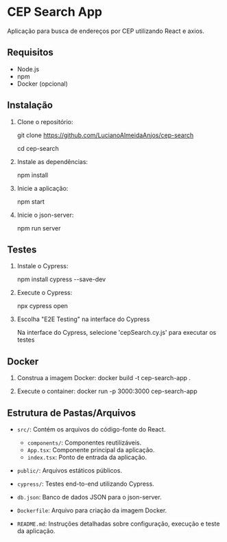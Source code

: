# CEP Search App

   Aplicação para busca de endereços por CEP utilizando React e axios.

   ## Requisitos

   - Node.js
   - npm
   - Docker (opcional)

   ## Instalação

   1. Clone o repositório:

      git clone https://github.com/LucianoAlmeidaAnjos/cep-search
      
      cd cep-search
      

   2. Instale as dependências:

       npm install

      
   3. Inicie a aplicação:

      npm start
      

   4. Inicie o json-server:

       npm run server
      

   ## Testes

   1. Instale o Cypress:
      
      npm install cypress --save-dev
      

   2. Execute o Cypress:
      
      npx cypress open

   3. Escolha "E2E Testing" na interface do Cypress

      Na interface do Cypress, selecione 'cepSearch.cy.js' para executar os testes
      

   ## Docker

   1. Construa a imagem Docker:
      docker build -t cep-search-app .
      

   2. Execute o container:
      docker run -p 3000:3000 cep-search-app
      

   ## Estrutura de Pastas/Arquivos

   - `src/`: Contém os arquivos do código-fonte do React.
     - `components/`: Componentes reutilizáveis.
     - `App.tsx`: Componente principal da aplicação.
     - `index.tsx`: Ponto de entrada da aplicação.

   - `public/`: Arquivos estáticos públicos.
   - `cypress/`: Testes end-to-end utilizando Cypress.
   - `db.json`: Banco de dados JSON para o json-server.
   - `Dockerfile`: Arquivo para criação da imagem Docker.
   - `README.md`: Instruções detalhadas sobre configuração, execução e teste da aplicação.

